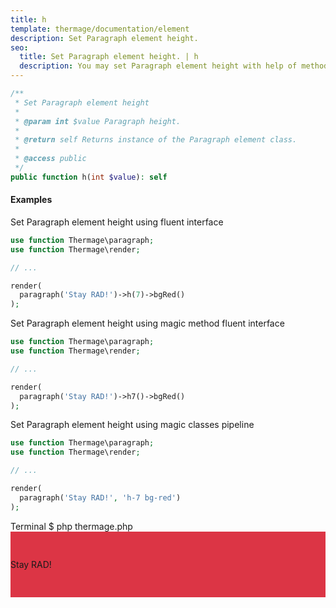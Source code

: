 ```yaml
---
title: h
template: thermage/documentation/element
description: Set Paragraph element height.
seo:
  title: Set Paragraph element height. | h
  description: You may set Paragraph element height with help of method h
---
```


```php
/**
 * Set Paragraph element height
 *
 * @param int $value Paragraph height.
 *
 * @return self Returns instance of the Paragraph element class.
 *
 * @access public
 */
public function h(int $value): self
```

#### Examples

Set Paragraph element height using fluent interface
```php
use function Thermage\paragraph;
use function Thermage\render;

// ...

render( 
  paragraph('Stay RAD!')->h(7)->bgRed()
);
```

Set Paragraph element height using magic method fluent interface
```php
use function Thermage\paragraph;
use function Thermage\render;

// ...

render( 
  paragraph('Stay RAD!')->h7()->bgRed()
);
```

Set Paragraph element height using magic classes pipeline
```php
use function Thermage\paragraph;
use function Thermage\render;

// ...

render( 
  paragraph('Stay RAD!', 'h-7 bg-red')
);
```

<paragraph class="terminal">
  <paragraph class="terminal-header">Terminal</paragraph>
  <paragraph class="terminal-body">
    <paragraph class="terminal-command">$ php thermage.php</paragraph>
    <paragraph style="background-color: #dc3545; width: 100%; height: 105px; align-items: center; display: flex;">Stay RAD!</paragraph>
  </paragraph>
</paragraph>